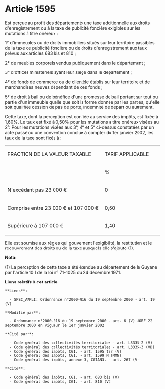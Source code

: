 # Article 1595

Est perçue au profit des départements une taxe additionnelle aux droits d'enregistrement ou à la taxe de publicité foncière
exigibles sur les mutations à titre onéreux : 

1° d'immeubles ou de droits immobiliers situés sur leur territoire passibles de la taxe de publicité foncière ou de droits
d'enregistrement aux taux prévus aux articles 683 bis et 810 ; 

2° de meubles corporels vendus publiquement dans le département ; 

3° d'offices ministériels ayant leur siège dans le département ; 

4° de fonds de commerce ou de clientèle établis sur leur territoire et de marchandises neuves dépendant de ces fonds ; 

5° de droit à bail ou de bénéfice d'une promesse de bail portant sur tout ou partie d'un immeuble quelle que soit la forme
donnée par les parties, qu'elle soit qualifiée cession de pas de porte, indemnité de départ ou autrement. 

Cette taxe, dont la perception est confiée au service des impôts, est fixée à 1,60%. Le taux est fixé à 0,50%  pour les
mutations à titre onéreux visées au 2°. Pour les mutations visées aux 3°, 4° et 5° ci-dessus constatées par un acte passé ou
une convention conclue à compter du 1er janvier 2002, les taux de la taxe sont fixés à : 

<table>
  <tbody>
    <tr>
      <td width="454">

FRACTION DE LA VALEUR TAXABLE 

</td>
      <td width="227">

TARIF APPLICABLE 

</td>
    </tr>
    <tr>
      <td>
      </td><td>

% 

</td>
    </tr>
    <tr>
      <td width="454" valign="top">

N'excédant pas 23 000 € 

</td>
      <td valign="top" width="227">

0 

</td>
    </tr>
    <tr>
      <td valign="top" width="454">

Comprise entre 23 000 € et 107 000 € 

</td>
      <td valign="top" width="227">

0,60 

</td>
    </tr>
    <tr>
      <td valign="top" width="454">

Supérieure à 107 000 € 

</td>
      <td valign="top" width="227">

1,40 

</td>
    </tr>
  </tbody>
</table>

Elle est soumise aux règles qui gouvernent l'exigibilité, la restitution et le recouvrement des droits ou de la taxe auxquels
elle s'ajoute (1).

**Nota:**

(1) La perception de cette taxe a été étendue au département de le Guyane par l'article 10 I de la loi n° 71-1025 du 24
décembre 1971.

**Liens relatifs à cet article**

	**Liens**:

	  - SPEC_APPLI: Ordonnance n°2000-916 du 19 septembre 2000 - art. 19 (V)

	**Modifié par**:

	  - Ordonnance n°2000-916 du 19 septembre 2000 - art. 6 (V) JORF 22 septembre 2000 en vigueur le 1er janvier 2002

	**Cité par**:

	  - Code général des collectivités territoriales - art. L3335-2 (V)
	  - Code général des collectivités territoriales - art. L3335-3 (VD)
	  - Code général des impôts, CGI. - art. 1595 ter (V)
	  - Code général des impôts, CGI. - art. 1599 N (MMN)
	  - Code général des impôts, annexe 3, CGIAN3. - art. 267 (V)

	**Cite**:

	  - Code général des impôts, CGI. - art. 683 bis (V)
	  - Code général des impôts, CGI. - art. 810 (V)

